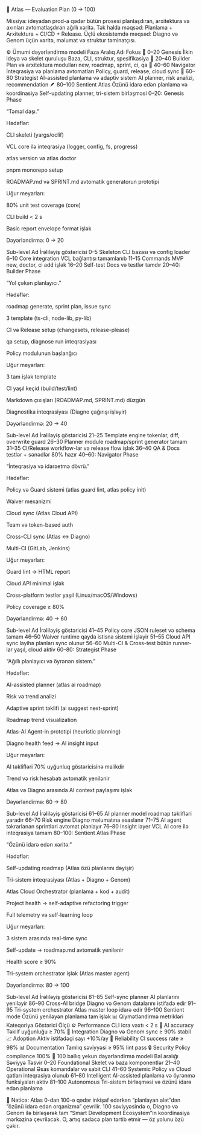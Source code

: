 🧭 Atlas — Evaluation Plan (0 → 100)

Missiya: ideyadan prod-a qədər bütün prosesi planlaşdıran, arxitektura və axınları avtomatlaşdıran ağıllı xəritə.
Tək halda məqsəd: Planlama + Arxitektura + CI/CD + Release.
Üçlü ekosistemdə məqsəd: Diagno və Genom üçün xəritə, məlumat və struktur təminatçısı.

⚙️ Ümumi dəyərləndirmə modeli
Faza	Aralıq	Adı	Fokus
🧩 0–20	Genesis	İlkin ideya və skelet quruluşu	Baza, CLI, struktur, spesifikasiya
🚀 20–40	Builder	Plan və arxitektura modulları	new, roadmap, sprint, ci, qa
🧭 40–60	Navigator	İnteqrasiya və planlama avtomatları	Policy, guard, release, cloud sync
🧠 60–80	Strategist	AI-assisted planlama və adaptiv sistem	AI planner, risk analizi, recommendation
🪶 80–100	Sentient Atlas	Özünü idarə edən planlama və koordinasiya	Self-updating planner, tri-sistem birləşməsi
0–20: Genesis Phase

“Təməl daşı.”

Hədəflər:

CLI skeleti (yargs/oclif)

VCL core ilə inteqrasiya (logger, config, fs, progress)

atlas version və atlas doctor

pnpm monorepo setup

ROADMAP.md və SPRINT.md avtomatik generatorun prototipi

Uğur meyarları:

80% unit test coverage (core)

CLI build < 2 s

Basic report envelope format işlək

Dəyərləndirmə: 0 → 20

Sub-level	Ad	İrəliləyiş göstəricisi
0–5	Skeleton	CLI bazası və config loader
6–10	Core integration	VCL bağlantısı tamamlanıb
11–15	Commands MVP	new, doctor, ci add işlək
16–20	Self-test	Docs və testlər tamdır
20–40: Builder Phase

“Yol çəkən planlayıcı.”

Hədəflər:

roadmap generate, sprint plan, issue sync

3 template (ts-cli, node-lib, py-lib)

CI və Release setup (changesets, release-please)

qa setup, diagnose run inteqrasiyası

Policy modulunun başlanğıcı

Uğur meyarları:

3 tam işlək template

CI yaşıl keçid (build/test/lint)

Markdown çıxışları (ROADMAP.md, SPRINT.md) düzgün

Diagnostika inteqrasiyası (Diagno çağırışı işləyir)

Dəyərləndirmə: 20 → 40

Sub-level	Ad	İrəliləyiş göstəricisi
21–25	Template engine	tokenlər, diff, overwrite guard
26–30	Planner module	roadmap/sprint generator tamam
31–35	CI/Release	workflow-lar və release flow işlək
36–40	QA & Docs	testlər + sənədlər 80% hazır
40–60: Navigator Phase

“İnteqrasiya və idarəetmə dövrü.”

Hədəflər:

Policy və Guard sistemi (atlas guard lint, atlas policy init)

Waiver mexanizmi

Cloud sync (Atlas Cloud API)

Team və token-based auth

Cross-CLI sync (Atlas ↔ Diagno)

Multi-CI (GitLab, Jenkins)

Uğur meyarları:

Guard lint → HTML report

Cloud API minimal işlək

Cross-platform testlər yaşıl (Linux/macOS/Windows)

Policy coverage ≥ 80%

Dəyərləndirmə: 40 → 60

Sub-level	Ad	İrəliləyiş göstəricisi
41–45	Policy core	JSON ruleset və schema tamam
46–50	Waiver runtime	qayda istisna sistemi işləyir
51–55	Cloud API sync	layihə planları sync olunur
56–60	Multi-CI & Cross-test	bütün runner-lar yaşıl, cloud aktiv
60–80: Strategist Phase

“Ağıllı planlayıcı və öyrənən sistem.”

Hədəflər:

AI-assisted planner (atlas ai roadmap)

Risk və trend analizi

Adaptive sprint təklifi (ai suggest next-sprint)

Roadmap trend visualization

Atlas-AI Agent-in prototipi (heuristic planning)

Diagno health feed → AI insight input

Uğur meyarları:

AI təklifləri 70% uyğunluq göstəricisinə malikdir

Trend və risk hesabatı avtomatik yenilənir

Atlas və Diagno arasında AI context paylaşımı işlək

Dəyərləndirmə: 60 → 80

Sub-level	Ad	İrəliləyiş göstəricisi
61–65	AI planner	model roadmap təklifləri yaradır
66–70	Risk engine	Diagno məlumatına əsaslanır
71–75	AI agent	təkrarlanan sprintləri avtomat planlayır
76–80	Insight layer	VCL AI core ilə inteqrasiya tamam
80–100: Sentient Atlas Phase

“Özünü idarə edən xəritə.”

Hədəflər:

Self-updating roadmap (Atlas özü planlarını dəyişir)

Tri-sistem inteqrasiyası (Atlas + Diagno + Genom)

Atlas Cloud Orchestrator (planlama + kod + audit)

Project health → self-adaptive refactoring trigger

Full telemetry və self-learning loop

Uğur meyarları:

3 sistem arasında real-time sync

Self-update → roadmap.md avtomatik yenilənir

Health score ≥ 90%

Tri-system orchestrator işlək (Atlas master agent)

Dəyərləndirmə: 80 → 100

Sub-level	Ad	İrəliləyiş göstəricisi
81–85	Self-sync planner	AI planlarını yeniləyir
86–90	Cross-AI bridge	Diagno və Genom datalarını istifadə edir
91–95	Tri-system orchestrator	Atlas master loop idarə edir
96–100	Sentient mode	Özünü yeniləyən planlama tam işlək
📊 Qiymətləndirmə metrikləri
Kateqoriya	Göstərici	Ölçü
⚙️ Performance	CLI icra vaxtı	< 2 s
🧠 AI accuracy	Təklif uyğunluğu	≥ 70%
🧩 Integration	Diagno və Genom sync	≥ 90% stabil
📈 Adoption	Aktiv istifadəçi sayı	+10%/ay
🧪 Reliability	CI success rate	≥ 98%
📊 Documentation	Tamlıq səviyyəsi	≥ 95% lint pass
🔒 Security	Policy compliance	100%
🧠 100 ballıq yekun dəyərləndirmə modeli
Bal aralığı	Səviyyə	Təsvir
0–20	Foundational	Skelet və baza komponentlər
21–40	Operational	Əsas komandalar və sabit CLI
41–60	Systemic	Policy və Cloud qatları inteqrasiya olunub
61–80	Intelligent	AI-assisted planlama və öyrənmə funksiyaları aktiv
81–100	Autonomous	Tri-sistem birləşməsi və özünü idarə edən planlama

🔹 Nəticə: Atlas 0-dan 100-ə qədər inkişaf edərkən “planlayan alət”dən “özünü idarə edən orqanizmə” çevrilir.
100 səviyyəsində o, Diagno və Genom ilə birləşərək tam “Smart Development Ecosystem”in koordinasiya mərkəzinə çevriləcək.
O, artıq sadəcə plan tərtib etmir — öz yolunu özü çəkir.
